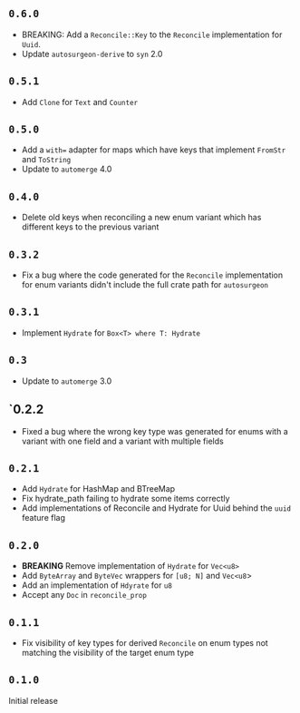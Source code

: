 ## `0.6.0`

* BREAKING: Add a `Reconcile::Key` to the `Reconcile` implementation for
  `Uuid`.
* Update `autosurgeon-derive` to `syn` 2.0

## `0.5.1`

* Add `Clone` for `Text` and `Counter`

## `0.5.0`

* Add a `with=` adapter for maps which have keys that implement `FromStr` and `ToString`
* Update to `automerge` 4.0

## `0.4.0`

* Delete old keys when reconciling a new enum variant which has different keys
  to the previous variant

## `0.3.2`

* Fix a bug where the code generated for the `Reconcile` implementation for
  enum variants didn't include the full crate path for `autosurgeon`

## `0.3.1`

* Implement `Hydrate` for `Box<T> where T: Hydrate`

## `0.3`

* Update to `automerge` 3.0

## `0.2.2

* Fixed a bug where the wrong key type was generated for enums with a variant
  with one field and a variant with multiple fields

## `0.2.1`

* Add `Hydrate` for HashMap and BTreeMap
* Fix hydrate_path failing to hydrate some items correctly
* Add implementations of Reconcile and Hydrate for Uuid behind the `uuid` feature flag

## `0.2.0`

* **BREAKING** Remove implementation of `Hydrate` for `Vec<u8>`
* Add `ByteArray` and `ByteVec` wrappers for `[u8; N]` and `Vec<u8`>
* Add an implementation of `Hdyrate` for `u8`
* Accept any `Doc` in `reconcile_prop`

## `0.1.1`

* Fix visibility of key types for derived `Reconcile` on enum types not
  matching the visibility of the target enum type

## `0.1.0`

Initial release
